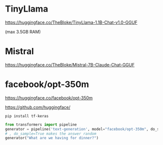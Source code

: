 # TinyLlama
https://huggingface.co/TheBloke/TinyLlama-1.1B-Chat-v1.0-GGUF

(max 3.5GB RAM)


# Mistral
https://huggingface.co/TheBloke/Mistral-7B-Claude-Chat-GGUF



# facebook/opt-350m
https://huggingface.co/facebook/opt-350m

https://github.com/huggingface/


`pip install tf-keras`


```py
from transformers import pipeline
generator = pipeline('text-generation', model="facebook/opt-350m", do_sample=True, num_return_sequences=5)
# , do_sample=True makes the answer random
generator("What are we having for dinner?")


```

